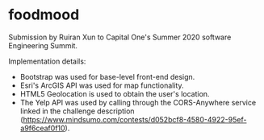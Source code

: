 # foodmood

Submission by Ruiran Xun to Capital One's Summer 2020 software Engineering Summit.

Implementation details:
- Bootstrap was used for base-level front-end design.
- Esri's ArcGIS API was used for map functionality.
- HTML5 Geolocation is used to obtain the user's location.
- The Yelp API was used by calling through the CORS-Anywhere service linked in the challenge description (https://www.mindsumo.com/contests/d052bcf8-4580-4922-95ef-a9f6ceaf0f10).
